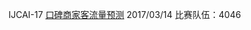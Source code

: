 IJCAI-17 [口碑商家客流量预测](https://tianchi.aliyun.com/competition/introduction.htm?raceId=231591) 2017/03/14  比赛队伍：4046

